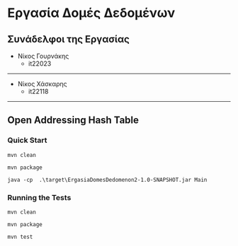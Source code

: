 # Εργασία Δομές Δεδομένων
## Συνάδελφοι της Εργασίας
- Νίκος Γουρνάκης 
  - it22023
---
  
- Νίκος Χάσκαρης 
  - it22118
---

## Open Addressing Hash Table
### Quick Start
```shell
mvn clean

mvn package

java -cp  .\target\ErgasiaDomesDedomenon2-1.0-SNAPSHOT.jar Main
```

### Running the Tests
```shell
mvn clean

mvn package

mvn test
```

